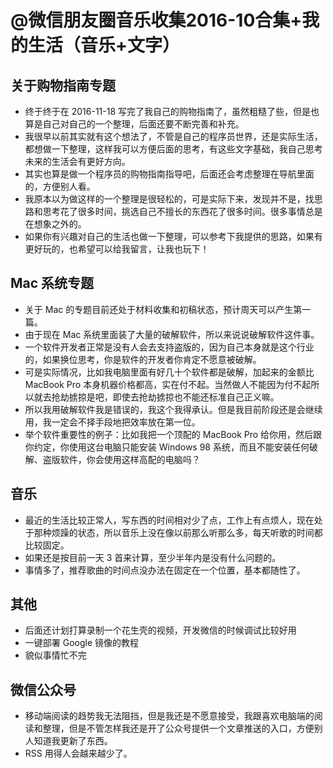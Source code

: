 

# @微信朋友圈音乐收集2016-10合集+我的生活（音乐+文字）



## 关于购物指南专题

- 终于终于在 2016-11-18 写完了我自己的购物指南了，虽然粗糙了些，但是也算是自己对自己的一个整理，后面还要不断完善和补充。
- 我很早以前其实就有这个想法了，不管是自己的程序员世界，还是实际生活，都想做一下整理，这样我可以方便后面的思考，有这些文字基础，我自己思考未来的生活会有更好方向。
- 其实也算是做一个程序员的购物指南指导吧，后面还会考虑整理在导航里面的，方便别人看。
- 我原本以为做这样的一个整理是很轻松的，可是实际下来，发现并不是，找思路和思考花了很多时间，挑选自己不擅长的东西花了很多时间。很多事情总是在想象之外的。
- 如果你有兴趣对自己的生活也做一下整理，可以参考下我提供的思路，如果有更好玩的，也希望可以给我留言，让我也玩下！


## Mac 系统专题

- 关于 Mac 的专题目前还处于材料收集和初稿状态，预计周天可以产生第一篇。
- 由于现在 Mac 系统里面装了大量的破解软件，所以来说说破解软件这件事。
- 一个软件开发者正常是没有人会去支持盗版的，因为自己本身就是这个行业的，如果换位思考，你是软件的开发者你肯定不愿意被破解。
- 可是实际情况，比如我电脑里面有好几十个软件都是破解，加起来的金额比 MacBook Pro 本身机器价格都高，实在付不起。当然做人不能因为付不起所以就去抢劫掳掠是吧，即使去抢劫掳掠也不能还标准自己正义嘛。
- 所以我用破解软件我是错误的，我这个我得承认。但是我目前阶段还是会继续用，我一定会不择手段地把效率放在第一位。
- 举个软件重要性的例子：比如我把一个顶配的 MacBook Pro 给你用，然后跟你约定，你使用这台电脑只能安装 Windows 98 系统，而且不能安装任何破解、盗版软件，你会使用这样高配的电脑吗？


## 音乐

- 最近的生活比较正常人，写东西的时间相对少了点，工作上有点烦人，现在处于那种烦躁的状态，所以音乐上没在像以前那么听那么多，每天听歌的时间都比较固定。
- 如果还是按目前一天 3 首来计算，至少半年内是没有什么问题的。
- 事情多了，推荐歌曲的时间点没办法在固定在一个位置，基本都随性了。

## 其他

- 后面还计划打算录制一个花生壳的视频，开发微信的时候调试比较好用
- 一键部署 Google 镜像的教程
- 貌似事情忙不完

## 微信公众号

- 移动端阅读的趋势我无法阻挡，但是我还是不愿意接受，我跟喜欢电脑端的阅读和整理，但是不管怎样我还是开了公众号提供一个文章推送的入口，方便别人知道我更新了东西。
- RSS 用得人会越来越少了。

